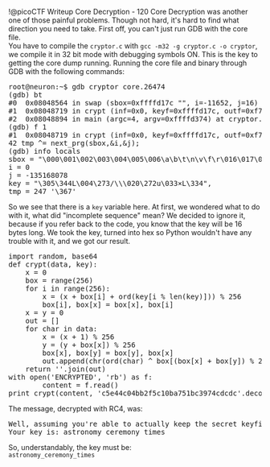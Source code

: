 !@picoCTF Writeup Core Decryption - 120
Core Decryption was another one of those painful problems. Though not hard, it's hard to find what direction you need to take. 
First off, you can't just run GDB with the core file. <br>You have to compile the <code>cryptor.c</code> with <code>gcc -m32 -g cryptor.c -o cryptor</code>, we compile it in 32 bit mode with debugging symbols ON. This is the key to getting the core dump running. 
Running the core file and binary through GDB with the following commands:
<pre class="prettyprint">
root@neuron:~$ gdb cryptor core.26474
(gdb) bt
#0  0x08048564 in swap (sbox=0xffffd17c "", i=-11652, j=16) at cryptor.c:7
#1  0x08048719 in crypt (inf=0x0, keyf=0xffffd17c, outf=0xf7ffda5c) at cryptor.c:42
#2  0x08048894 in main (argc=4, argv=0xffffd374) at cryptor.c:67
(gdb) f 1
#1  0x08048719 in crypt (inf=0x0, keyf=0xffffd17c, outf=0xf7ffda5c) at cryptor.c:42
42 tmp ^= next_prg(sbox,&i,&j);
(gdb) info locals
sbox = "\000\001\002\003\004\005\006\a\b\t\n\v\f\r\016\017\020\021\022\023\024\025\026\027\030\031\032\033\034\035\036\037 !\"#$%&'()*+,-./0123456789:;<=>?@ABCDEFGHIJKLMNOPQRSTUVWXYZ[\\]^_`abcdefghijklmnopqrstuvwxyz{|}~\177\200\201\202\203\204\205\206\207\210\211\212\213\214\215\216\217\220\221\222\223\224\225\226\227\230\231\232\233\234\235\236\237\240\241\242\243\244\245\246\247\250\251\252\253\254\255\256\257\260\261\262\263\264\265\266\267\270\271\272\273\274\275\276\277\300\301\302\303\304\305\306\307\310\311\312\313\314\315\316\317\320\321\322\323\324\325\326\327\330\331\332\333\334\335\336\337\340\341\342\343\344\345\346\347\350\351\352\353\354\355\356\357\360\361\362\363\364\365\366\367\370\371\372\373\374\375\376\377"
i = 0
j = -135168078
key = "\305\344L\004\273/\\\020\272u\033×L\334", <incomplete sequence \334>
tmp = 247 '\367'
</pre>
So we see that there is a <code>key</code> variable here. At first, we wondered what to do with it, what did "incomplete sequence" mean? We decided to ignore it, because if you refer back to the code, you know that the key will be 16 bytes long. We took the key, turned into hex so Python wouldn't have any trouble with it, and we got our result.
<pre class="prettyprint">
import random, base64
def crypt(data, key):
    x = 0
    box = range(256)
    for i in range(256):
        x = (x + box[i] + ord(key[i % len(key)])) % 256
        box[i], box[x] = box[x], box[i]
    x = y = 0
    out = []
    for char in data:
        x = (x + 1) % 256
        y = (y + box[x]) % 256
        box[x], box[y] = box[y], box[x]
        out.append(chr(ord(char) ^ box[(box[x] + box[y]) % 256]))
    return ''.join(out)
with open('ENCRYPTED', 'rb') as f:
        content = f.read()
print crypt(content, 'c5e44c04bb2f5c10ba751bc3974cdcdc'.decode('hex'))
</pre>
The message, decrypted with RC4, was:<br>
<pre class="">
Well, assuming you're able to actually keep the secret keyfile safe, this is a legitimate way to encrypt files!
Your key is: astronomy_ceremony_times
</pre>
So, understandably, the key must be:<br>
<code>astronomy_ceremony_times</code>			